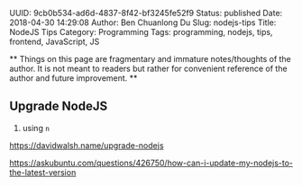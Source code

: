 UUID: 9cb0b534-ad6d-4837-8f42-bf3245fe52f9
Status: published
Date: 2018-04-30 14:29:08
Author: Ben Chuanlong Du
Slug: nodejs-tips
Title: NodeJS Tips
Category: Programming
Tags: programming, nodejs, tips, frontend, JavaScript, JS

**
Things on this page are
fragmentary and immature notes/thoughts of the author.
It is not meant to readers
but rather for convenient reference of the author and future improvement.
**

## Upgrade NodeJS

1. using `n`

https://davidwalsh.name/upgrade-nodejs

https://askubuntu.com/questions/426750/how-can-i-update-my-nodejs-to-the-latest-version
